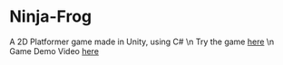 # Ninja-Frog
A 2D Platformer game made in Unity, using C#
\n Try the game [here](https://aaryadevnani.github.io/Ninja-Frog/)
\n Game Demo Video [here](https://drive.google.com/file/d/1tM94scouF-Eqm3dpYOH9McxKg_920g7i/view?usp=sharing)
